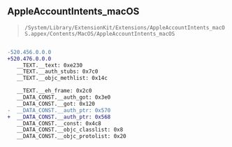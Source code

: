 ## AppleAccountIntents_macOS

> `/System/Library/ExtensionKit/Extensions/AppleAccountIntents_macOS.appex/Contents/MacOS/AppleAccountIntents_macOS`

```diff

-520.456.0.0.0
+520.476.0.0.0
   __TEXT.__text: 0xe230
   __TEXT.__auth_stubs: 0x7c0
   __TEXT.__objc_methlist: 0x14c

   __TEXT.__eh_frame: 0x2c0
   __DATA_CONST.__auth_got: 0x3e0
   __DATA_CONST.__got: 0x120
-  __DATA_CONST.__auth_ptr: 0x570
+  __DATA_CONST.__auth_ptr: 0x568
   __DATA_CONST.__const: 0x4c8
   __DATA_CONST.__objc_classlist: 0x8
   __DATA_CONST.__objc_protolist: 0x20

```
